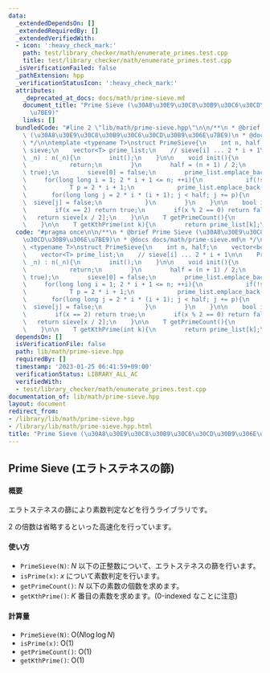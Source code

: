 ```yaml
---
data:
  _extendedDependsOn: []
  _extendedRequiredBy: []
  _extendedVerifiedWith:
  - icon: ':heavy_check_mark:'
    path: test/library_checker/math/enumerate_primes.test.cpp
    title: test/library_checker/math/enumerate_primes.test.cpp
  _isVerificationFailed: false
  _pathExtension: hpp
  _verificationStatusIcon: ':heavy_check_mark:'
  attributes:
    _deprecated_at_docs: docs/math/prime-sieve.md
    document_title: "Prime Sieve (\u30A8\u30E9\u30C8\u30B9\u30C6\u30CD\u30B9\u306E\
      \u7BE9)"
    links: []
  bundledCode: "#line 2 \"lib/math/prime-sieve.hpp\"\n\n/**\n * @brief Prime Sieve\
    \ (\u30A8\u30E9\u30C8\u30B9\u30C6\u30CD\u30B9\u306E\u7BE9)\n * @docs docs/math/prime-sieve.md\n\
    \ */\n\ntemplate <typename T>\nstruct PrimeSieve{\n    int n, half;\n    vector<bool>\
    \ sieve;\n    vector<T> prime_list;\n    // sieve[i] ... 2 * i + 1\n\n    PrimeSieve(T\
    \ _n) : n(_n){\n        init();\n    }\n\n    void init(){\n        if(n < 2){\n\
    \            return;\n        }\n        half = (n + 1) / 2;\n        sieve.assign(half,\
    \ true);\n        sieve[0] = false;\n        prime_list.emplace_back(2);\n   \
    \     for(long long i = 1; 2 * i + 1 <= n; ++i){\n            if(!sieve[i]) continue;\n\
    \            T p = 2 * i + 1;\n            prime_list.emplace_back(p);\n     \
    \       for(long long j = 2 * i * (i + 1); j < half; j += p){\n              \
    \  sieve[j] = false;\n            }\n        }\n    }\n\n    bool isPrime(T x){\n\
    \        if(x == 2) return true;\n        if(x % 2 == 0) return false;\n     \
    \   return sieve[x / 2];\n    }\n\n    T getPrimeCount(){\n        return prime_list.size();\n\
    \    }\n\n    T getKthPrime(int k){\n        return prime_list[k];\n    }\n};\n"
  code: "#pragma once\n\n/**\n * @brief Prime Sieve (\u30A8\u30E9\u30C8\u30B9\u30C6\
    \u30CD\u30B9\u306E\u7BE9)\n * @docs docs/math/prime-sieve.md\n */\n\ntemplate\
    \ <typename T>\nstruct PrimeSieve{\n    int n, half;\n    vector<bool> sieve;\n\
    \    vector<T> prime_list;\n    // sieve[i] ... 2 * i + 1\n\n    PrimeSieve(T\
    \ _n) : n(_n){\n        init();\n    }\n\n    void init(){\n        if(n < 2){\n\
    \            return;\n        }\n        half = (n + 1) / 2;\n        sieve.assign(half,\
    \ true);\n        sieve[0] = false;\n        prime_list.emplace_back(2);\n   \
    \     for(long long i = 1; 2 * i + 1 <= n; ++i){\n            if(!sieve[i]) continue;\n\
    \            T p = 2 * i + 1;\n            prime_list.emplace_back(p);\n     \
    \       for(long long j = 2 * i * (i + 1); j < half; j += p){\n              \
    \  sieve[j] = false;\n            }\n        }\n    }\n\n    bool isPrime(T x){\n\
    \        if(x == 2) return true;\n        if(x % 2 == 0) return false;\n     \
    \   return sieve[x / 2];\n    }\n\n    T getPrimeCount(){\n        return prime_list.size();\n\
    \    }\n\n    T getKthPrime(int k){\n        return prime_list[k];\n    }\n};"
  dependsOn: []
  isVerificationFile: false
  path: lib/math/prime-sieve.hpp
  requiredBy: []
  timestamp: '2023-01-25 06:41:59+09:00'
  verificationStatus: LIBRARY_ALL_AC
  verifiedWith:
  - test/library_checker/math/enumerate_primes.test.cpp
documentation_of: lib/math/prime-sieve.hpp
layout: document
redirect_from:
- /library/lib/math/prime-sieve.hpp
- /library/lib/math/prime-sieve.hpp.html
title: "Prime Sieve (\u30A8\u30E9\u30C8\u30B9\u30C6\u30CD\u30B9\u306E\u7BE9)"
---
```

## Prime Sieve (エラトステネスの篩)

#### 概要

エラトステネスの篩により素数判定などを行うライブラリです。

$2$ の倍数は省略するといった高速化を行っています。

#### 使い方

- `PrimeSieve(N)`: $N$ 以下の正整数について、エラトステネスの篩を行います。
- `isPrime(x)`: $x$ について素数判定を行います。
- `getPrimeCount()`: $N$ 以下の素数の個数を求めます。
- `getKthPrime()`: $K$ 番目の素数を求めます。(0-indexed なことに注意)

#### 計算量

- `PrimeSieve(N)`: $\mathrm{O}(N \log \log N)$
- `isPrime(x)`: $\mathrm{O}(1)$
- `getPrimeCount()`: $\mathrm{O}(1)$
- `getKthPrime()`: $\mathrm{O}(1)$